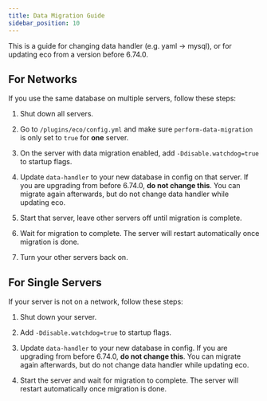 ```yaml
---
title: Data Migration Guide
sidebar_position: 10
---
```


This is a guide for changing data handler (e.g. yaml -> mysql), or for updating eco from a version before 6.74.0.

## For Networks

If you use the same database on multiple servers, follow these steps:

1) Shut down all servers.

2) Go to `/plugins/eco/config.yml` and make sure `perform-data-migration` is only set to `true` for **one** server.

3) On the server with data migration enabled, add `-Ddisable.watchdog=true` to startup flags.

4) Update `data-handler` to your new database in config on that server. If you are upgrading from before 6.74.0, **do not change this**. You can migrate again afterwards, but do not change data handler while updating eco.

5) Start that server, leave other servers off until migration is complete.

6) Wait for migration to complete. The server will restart automatically once migration is done.

7) Turn your other servers back on.

## For Single Servers

If your server is not on a network, follow these steps:

1) Shut down your server.

2) Add `-Ddisable.watchdog=true` to startup flags.

3) Update `data-handler` to your new database in config. If you are upgrading from before 6.74.0, **do not change this**. You can migrate again afterwards, but do not change data handler while updating eco.

4) Start the server and wait for migration to complete. The server will restart automatically once migration is done.


